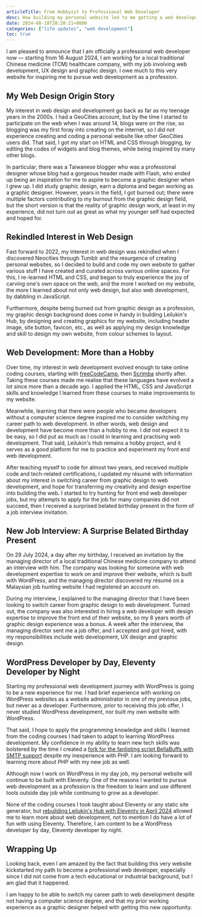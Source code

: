 ```yaml
---
articleTitle: From Hobbyist to Professional Web Developer
desc: How building my personal website led to me getting a web developer job.
date: 2024-08-18T20:28:21+0800
categories: ["life updates", "web development"]
toc: true
---
```


I am pleased to announce that I am officially a professional web developer now — starting from 16 August 2024, I am working for a local traditional Chinese medicine (TCM) healthcare company, with my job involving web development, UX design and graphic design. I owe much to this very website for inspiring me to pursue web development as a profession.

## My Web Design Origin Story

My interest in web design and development go back as far as my teenage years in the 2000s. I had a GeoCities account, but by the time I started to participate on the web when I was around 14, blogs were on the rise, so blogging was my first foray into creating on the internet, so I did not experience creating and coding a personal website like other GeoCities users did. That said, I got my start on HTML and CSS through blogging, by editing the codes of widgets and blog themes, while being inspired by many other blogs.

In particular, there was a Taiwanese blogger who was a professional designer whose blog had a gorgeous header made with Flash, who ended up being an inspiration for me to aspire to become a graphic designer when I grew up. I did study graphic design, earn a diploma and began working as a graphic designer. However, years in the field, I got burned out; there were multiple factors contributing to my burnout from the graphic design field, but the short version is that the reality of graphic design work, at least in my experience, did not turn out as great as what my younger self had expected and hoped for.

## Rekindled Interest in Web Design

Fast forward to 2022, my interest in web design was rekindled when I discovered Neocities through Tumblr and the resurgence of creating personal websites, so I decided to build and code my own website to gather various stuff I have created and curated across various online spaces. For this, I re-learned HTML and CSS, and began to truly experience the joy of carving one's own space on the web, and the more I worked on my website, the more I learned about not only web design, but also web development, by dabbling in JavaScript.

Furthermore, despite being burned out from graphic design as a profession, my graphic design background does come in handy in building Leilukin's Hub, by designing and creating graphics for my website, including header image, site button, favicon, etc., as well as applying my design knowledge and skill to design my own website, from colour schemes to layout.

## Web Development: More than a Hobby

Over time, my interest in web development evolved enough to take online coding courses, starting with [freeCodeCamp](https://www.freecodecamp.org/), then [Scrimba](https://scrimba.com/) shortly after. Taking these courses made me realise that these languages have evolved a lot since more than a decade ago. I applied the HTML, CSS and JavaScript skills and knowledge I learned from these courses to make improvements to my website.

Meanwhile, learning that there were people who became developers without a computer science degree inspired me to consider switching my career path to web development. In other words, web design and development have become more than a hobby to me. I did not expect it to be easy, so I did put as much as I could in learning and practising web development. That said, Leilukin's Hub remains a hobby project, and it serves as a good platform for me to practice and experiment my front end web development.

After teaching myself to code for almost two years, and received multiple code and tech-related certifications, I updated my résumé with information about my interest in switching career from graphic design to web development, and hope for transferring my creativity and design expertise into building the web. I started to try hunting for front end web developer jobs, but my attempts to apply for the job for many companies did not succeed, then I received a surprised belated birthday present in the form of a job interview invitation.

## New Job Interview: A Surprise Belated Birthday Present

On 29 July 2024, a day after my birthday, I received an invitation by the managing director of a local traditional Chinese medicine company to attend an interview with him. The company was looking for someone with web development expertise to work on and improve their website, which is built with WordPress, and the managing director discovered my résumé on a Malaysian job hunting website I had registered an account on.

During my interview, I explained to the managing director that I have been looking to switch career from graphic design to web development. Turned out, the company was also interested in hiring a web developer with design expertise to improve the front end of their website, so my 8 years worth of graphic design experience was a bonus. A week after the interview, the managing director sent me a job offer, and I accepted and got hired, with my responsibilities include web development, UX design and graphic design.

## WordPress Developer by Day, Eleventy Developer by Night

Starting my professional web development journey with WordPress is going to be a new experience for me. I had brief experience with working on WordPress websites as a website administrator in one of my previous jobs, but never as a developer. Furthermore, prior to receiving this job offer, I never studied WordPress development, nor built my own website with WordPress.

That said, I hope to apply the programming knowledge and skills I learned from the coding courses I had taken to adapt to learning WordPress development. My confidence in my ability to learn new tech skills was bolstered by the time I created a [fork for the fanlisting script BellaBuffs with SMTP support](/projects/code/bellabuffs-phpmailer/) despite my inexperience with PHP. I am looking forward to learning more about PHP with my new job as well.

Although now I work on WordPress in my day job, my personal website will continue to be built with Eleventy. One of the reasons I wanted to pursue web development as a profession is the freedom to learn and use different tools outside day job while continuing to grow as a developer.

None of the coding courses I took taught about Eleventy or any static site generator, but [rebuilding Leilukin's Hub with Eleventy in April 2024](/blog/posts/2024-04-21-april-2024-leilukins-hub-overhaul-with-eleventy/) allowed me to learn more about web development, not to mention I do have a lot of fun with using Eleventy. Therefore, I am content to be a WordPress developer by day, Eleventy developer by night.

## Wrapping Up

Looking back, even I am amazed by the fact that building this very website kickstarted my path to become a professional web developer, especially since I did not come from a tech educational or industrial background, but I am glad that it happened.

I am happy to be able to switch my career path to web development despite not having a computer science degree, and that my prior working experience as a graphic designer helped with getting this new opportunity.